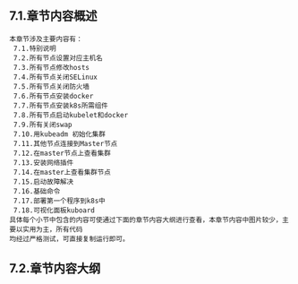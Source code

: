 
## 7.1.章节内容概述
    本章节涉及主要内容有：
     7.1.特别说明
     7.2.所有节点设置对应主机名
     7.3.所有节点修改hosts
     7.4.所有节点关闭SELinux
     7.5.所有节点关闭防火墙
     7.6.所有节点安装docker
     7.7.所有节点安装k8s所需组件
     7.8.所有节点启动kubelet和docker
     7.9.所有关闭swap
     7.10.用kubeadm 初始化集群
     7.11.其他节点连接到Master节点
     7.12.在master节点上查看集群
     7.13.安装网络插件
     7.14.在master上查看集群节点			
     7.15.启动故障解决
     7.16.基础命令
     7.17.部署第一个程序到k8s中
     7.18.可视化面板kuboard
	具体每个小节中包含的内容可使通过下面的章节内容大纲进行查看，本章节内容中图片较少，主要以实用为主，所有代码
    均经过严格测试，可直接复制运行即可。

## 7.2.章节内容大纲
	
<Markmap localtion="/enhance/markmap/environment/centos/centos7/chapter/centos7-outline5-chapter7.html"/>


